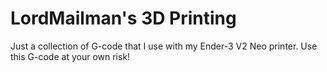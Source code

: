# LordMailman's 3D Printing

Just a collection of G-code that I use with my Ender-3 V2 Neo printer. Use this G-code at your own risk!
